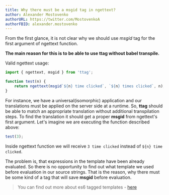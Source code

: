 ```yaml
---
title: Why there must be a msgid tag in ngettext?
author: Alexander Mostovenko
authorURL: https://twitter.com/MostovenkoA
authorFBID: alexander.mostovenko
---
```


From the first glance, it is not clear why we should use _msgid_ tag for the first argument of ngettext
function.

**The main reason for this is to be able to use ttag without babel transpile.**

<!--truncate-->

Valid ngettext usage:

```js
import { ngettext, msgid } from 'ttag';

function test(n) {
    return ngettext(msgid`${n} time clicked`, `${n} times clicked`, n);
}
```

For instance, we have a universal(isomorphic) application and our translations must be applied on the server side at a runtime. So, **ttag** should be able to match an appropriate translation without
additional transpilation steps. To find the translation it should
get a proper **msgid** from ngettext's first argument. Let's imagine we are executing the function
described above:

```js
test(3);
```

Inside ngettext function we will receive `3 time clicked` instead of `${n} time clicked`.

The problem is, that expressions in the template have been already evaluated.
So there is no opportunity to find out what template we used before evaluation in our source strings.
That is the reason, why there must be some kind of a tag that will save **msgid** before evaluation.

> You can find out more about es6 tagged templates - [here](https://developer.mozilla.org/en-US/docs/Web/JavaScript/Reference/Template_literals)
